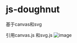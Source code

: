 # js-doughnut
基于canvas和svg

引用canvas.js 和svg.js
![image](https://github.com/dotequiet/js-doughnut/blob/master/pics/1.png)
